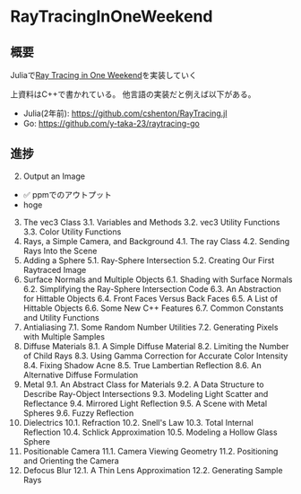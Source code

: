 # RayTracingInOneWeekend

## 概要
Juliaで[Ray Tracing in One Weekend](https://raytracing.github.io/books/RayTracingInOneWeekend.html)を実装していく

上資料はC++で書かれている。
他言語の実装だと例えば以下がある。
* Julia(2年前): https://github.com/cshenton/RayTracing.jl
* Go: https://github.com/y-taka-23/raytracing-go


## 進捗
2.  Output an Image
  * :white_check_mark: ppmでのアウトプット
  * hoge
3.  The vec3 Class
  3.1.  Variables and Methods
  3.2.  vec3 Utility Functions
  3.3.  Color Utility Functions
4.  Rays, a Simple Camera, and Background
  4.1.  The ray Class
  4.2.  Sending Rays Into the Scene
5.  Adding a Sphere
  5.1.  Ray-Sphere Intersection
  5.2.  Creating Our First Raytraced Image
6.  Surface Normals and Multiple Objects
  6.1.  Shading with Surface Normals
  6.2.  Simplifying the Ray-Sphere Intersection Code
  6.3.  An Abstraction for Hittable Objects
  6.4.  Front Faces Versus Back Faces
  6.5.  A List of Hittable Objects
  6.6.  Some New C++ Features
  6.7.  Common Constants and Utility Functions
7.  Antialiasing
  7.1.  Some Random Number Utilities
  7.2.  Generating Pixels with Multiple Samples
8.  Diffuse Materials
  8.1.  A Simple Diffuse Material
  8.2.  Limiting the Number of Child Rays
  8.3.  Using Gamma Correction for Accurate Color Intensity
  8.4.  Fixing Shadow Acne
  8.5.  True Lambertian Reflection
  8.6.  An Alternative Diffuse Formulation
9.  Metal
  9.1.  An Abstract Class for Materials
  9.2.  A Data Structure to Describe Ray-Object Intersections
  9.3.  Modeling Light Scatter and Reflectance
  9.4.  Mirrored Light Reflection
  9.5.  A Scene with Metal Spheres
  9.6.  Fuzzy Reflection
10.  Dielectrics
  10.1.  Refraction
  10.2.  Snell's Law
  10.3.  Total Internal Reflection
  10.4.  Schlick Approximation
  10.5.  Modeling a Hollow Glass Sphere
11.  Positionable Camera
  11.1.  Camera Viewing Geometry
  11.2.  Positioning and Orienting the Camera
12.  Defocus Blur
  12.1.  A Thin Lens Approximation
  12.2.  Generating Sample Rays
